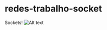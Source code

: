 # redes-trabalho-socket

Sockets!
![Alt text](https://upload.wikimedia.org/wikipedia/commons/thumb/3/3b/French-power-socket.jpg/1200px-French-power-socket.jpg)
